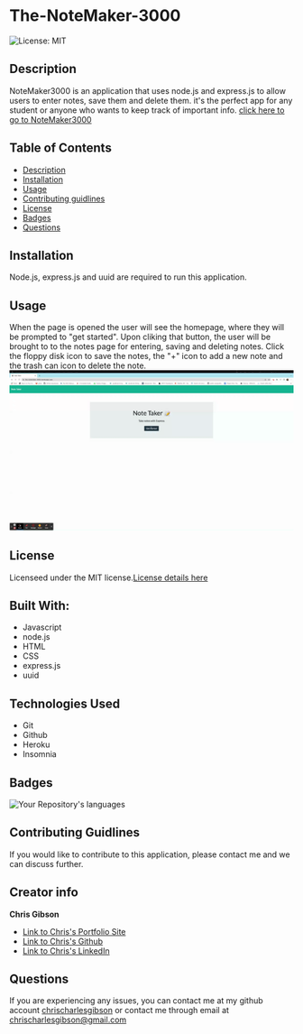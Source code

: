 # The-NoteMaker-3000

![License: MIT](https://img.shields.io/badge/License-MIT-yellow.svg)

## Description

NoteMaker3000 is an application that uses node.js and express.js to allow users to enter notes, save them and delete them. it's the perfect app for any student or anyone who wants to keep track of important info.
[click here to go to NoteMaker3000](https://the-notemaker-3000.herokuapp.com/)

## Table of Contents

- [Description](#Description)
- [Installation](#Installation)
- [Usage](#Usage)
- [Contributing guidlines](#Contributing)
- [License](#License)
- [Badges](#Badges)
- [Questions](#Questions)

## Installation

Node.js, express.js and uuid are required to run this application.

## Usage

When the page is opened the user will see the homepage, where they will be prompted to "get started". Upon cliking that button, the user will be brought to to the notes page for entering, saving and deleting notes. Click the floppy disk icon to save the notes, the "+" icon to add a new note and the trash can icon to delete the note.
![Teamified photo](./Images/NoteMaker300.gif)

## License

Licenseed under the MIT license.[License details here](https://opensource.org/licenses/MIT)

## Built With:

- Javascript
- node.js
- HTML
- CSS
- express.js
- uuid

## Technologies Used

- Git
- Github
- Heroku
- Insomnia

## Badges

![Your Repository's languages](https://github-readme-stats.vercel.app/api/top-langs/?username=chrischarlesgibson&theme=blue-green)

## Contributing Guidlines

If you would like to contribute to this application, please contact me and we can discuss further.

## Creator info

**Chris Gibson**

- [Link to Chris's Portfolio Site](https://chrischarlesgibson.github.io/Chris-Gibson-project-portfolio/)
- [Link to Chris's Github](https://github.com/chrischarlesgibson)
- [Link to Chris's LinkedIn](https://www.linkedin.com/in/chris-gibson-415909250/)

## Questions

If you are experiencing any issues, you can contact me at my github account [chrischarlesgibson](https://github.com/chrischarlesgibson) or contact me through email at chrischarlesgibson@gmail.com
